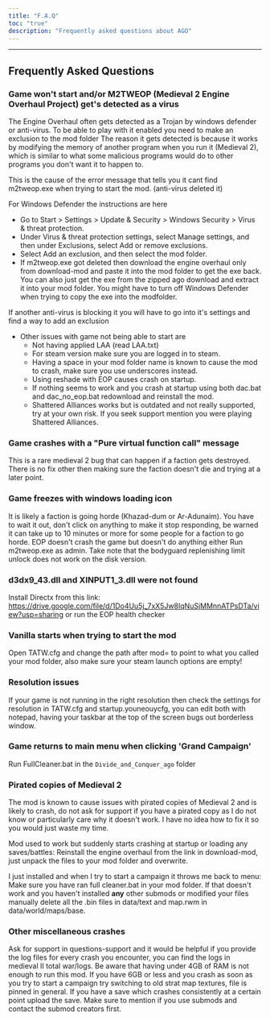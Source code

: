 ```yaml
---
title: "F.A.Q"
toc: "true"
description: "Frequently asked questions about AGO"
---
```


--------------------------------

## Frequently Asked Questions

### Game won't start and/or M2TWEOP (Medieval 2 Engine Overhaul Project) get's detected as a virus
The Engine Overhaul often gets detected as a Trojan by windows defender or anti-virus. To be able to play with it enabled you need to make an exclusion to the mod folder
The reason it gets detected is because it works by modifying the memory of another program when you run it (Medieval 2), which is similar to what some malicious programs would do to other programs you don't want it to happen to.

This is the cause of the error message that tells you it cant find m2tweop.exe when trying to start the mod. (anti-virus deleted it)

For Windows Defender the instructions are here

- Go to Start > Settings > Update & Security > Windows Security > Virus & threat protection.
- Under Virus & threat protection settings, select Manage settings, and then under Exclusions, select Add or remove exclusions.
- Select Add an exclusion, and then select the mod folder.
- If m2tweop.exe got deleted then download the engine overhaul only from download-mod  and paste it into the mod folder to get the exe back. You can also just get the exe from the zipped ago download and extract it into your mod folder. You might have to turn off Windows Defender when trying to copy the exe into the modfolder.

If another anti-virus is blocking it you will have to go into it's settings and find a way to add an exclusion

* Other issues with game not being able to start are
  - Not having applied LAA (read LAA.txt)
  - For steam version make sure you are logged in to steam.
  - Having a space in your mod folder name is known to cause the mod to crash, make sure you use underscores instead.
  - Using reshade with EOP causes crash on startup.
  - If nothing seems to work and you crash at startup using both dac.bat and dac_no_eop.bat redownload and reinstall the mod.
  - Shattered Alliances works but is outdated and not really supported, try at your own risk. If you seek support mention you were playing Shattered Alliances.

### Game crashes with a "Pure virtual function call" message
This is a rare medieval 2 bug that can happen if a faction gets destroyed. There is no fix other then making sure the faction doesn't die and trying at a later point.

### Game freezes with windows loading icon
It is likely a faction is going horde (Khazad-dum or Ar-Adunaim). You have to wait it out, don't click on anything to make it stop responding, be warned it can take up to 10 minutes or more for some people for a faction to go horde.
EOP doesn't crash the game but doesn't do anything either
Run m2tweop.exe as admin. Take note that the bodyguard replenishing limit unlock does not work on the disk version.

### **d3dx9_43.dll** and **XINPUT1_3.dll** were not found
Install Directx from this link: https://drive.google.com/file/d/1Do4Uu5j_7xX5Jw8IqNuSjMMnnATPsDTa/view?usp=sharing or run the EOP health checker

### Vanilla starts when trying to start the mod
Open TATW.cfg and change the path after mod= to point to what you called your mod folder, also make sure your steam launch options are empty!

### Resolution issues
If your game is not running in the right resolution then check the settings for resolution in TATW.cfg and startup.youneouycfg, you can edit both with notepad, having your taskbar at the top of the screen bugs out borderless window.

### Game returns to main menu when clicking 'Grand Campaign'
Run FullCleaner.bat in the `Divide_and_Conquer_ago` folder

###  Pirated copies of Medieval 2
The mod is known to cause issues with pirated copies of Medieval 2 and is likely to crash, do not ask for support if you have a pirated copy as I do not know or particularly care why it doesn't work.
I have no idea how to fix it so you would just waste my time.

Mod used to work but suddenly starts crashing at startup or loading any saves/battles:
Reinstall the engine overhaul from the link in download-mod, just unpack the files to your mod folder and overwrite.

I just installed and when I try to start a campaign it throws me back to menu:
Make sure you have ran full cleaner.bat in your mod folder. If that doesn't work and you haven't installed **any** other submods or modified your files manually delete all the .bin files in data/text and map.rwm in data/world/maps/base.

###   Other miscellaneous crashes
Ask for support in questions-support and it would be helpful if you provide the log files for every crash you encounter, you can find the logs in medieval II total war/logs. Be aware that having under 4GB of RAM is not enough to run this mod. If you have 6GB or less and you crash as soon as you try to start a campaign try switching to old strat map textures, file is pinned in general. If you have a save which crashes consistently at a certain point upload the save. Make sure to mention if you use submods and contact the submod creators first.
